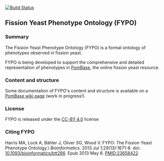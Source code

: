 [![Build Status](https://travis-ci.org/pombase/fypo.svg?branch=master)](https://travis-ci.org/pombase/fypo)

## Fission Yeast Phenotype Ontology (FYPO)

### Summary

The Fission Yeast Phenotype Ontology (FYPO) is a formal ontology of phenotypes
observed in fission yeast.

FYPO is being developed to support the comprehensive and detailed
representation of phenotypes in [PomBase](https://www.pombase.org/),
the online fission yeast resource.

### Content and structure

Some documentation of FYPO's content and structure is available on a [PomBase wiki page](https://curation.pombase.org/pombase-trac/wiki/FYPOContentStructure) (work in progress!).

### License

FYPO is released under the [CC-BY 4.0](https://creativecommons.org/licenses/by/4.0/) license

### Citing FYPO

Harris MA, Lock A, Bähler J, Oliver SG, Wood V. FYPO: The Fission Yeast Phenotype Ontology.\\
*Bioinformatics.* 2013 Jul 1;29(13):1671-8. 
doi: [10.1093/bioinformatics/btt266](https://doi.org/10.1093/bioinformatics/btt266). Epub 2013 May 8. [PMID:23658422](http://www.ncbi.nlm.nih.gov/pubmed/23658422)

